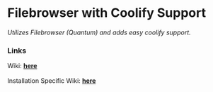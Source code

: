 # Filebrowser with Coolify Support
*Utilizes Filebrowser (Quantum) and adds easy coolify support.*

### Links
Wiki: [**here**](https://github.com/PlasHost/filebrowser-coolify/wiki)<br></br>
Installation Specific Wiki: [**here**](https://github.com/PlasHost/filebrowser-coolify/wiki/Installation)
